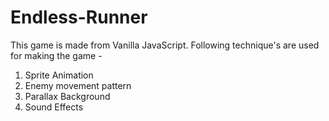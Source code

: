 # Endless-Runner

This game is made from Vanilla JavaScript.
Following technique's are used for making the game - 
1) Sprite Animation
2) Enemy movement pattern
3) Parallax Background
4) Sound Effects
